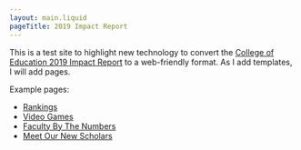 ```yaml
---
layout: main.liquid
pageTitle: 2019 Impact Report
---
```

This is a test site to highlight new technology to convert the [College of Education 2019 Impact Report](https://cdn.education.illinois.edu/Impact2019/full.pdf) to a web-friendly format. As I add templates, I will add pages. 

Example pages:
* [Rankings](rankings)
* [Video Games](videogames)
* [Faculty By The Numbers](faculty-by-numbers)
* [Meet Our New Scholars](meet-our-new-scholars)
